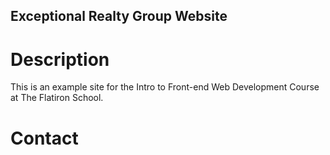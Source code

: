 Exceptional Realty Group Website
---

# Description

This is an example site for the Intro to Front-end Web Development Course at The Flatiron School.

# Contact
